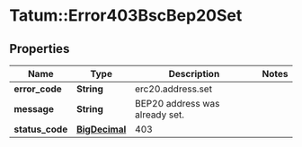 # Tatum::Error403BscBep20Set

## Properties
Name | Type | Description | Notes
------------ | ------------- | ------------- | -------------
**error_code** | **String** | erc20.address.set | 
**message** | **String** | BEP20 address was already set. | 
**status_code** | [**BigDecimal**](BigDecimal.md) | 403 | 

